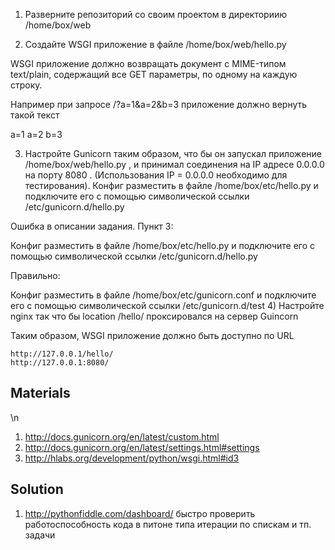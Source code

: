 1) Разверните репозиторий со своим проектом в директориию /home/box/web

2) Создайте WSGI приложение в файле /home/box/web/hello.py

WSGI приложение должно возвращать документ с MIME-типом text/plain, содержащий все GET параметры, по одному на каждую строку.

Например при запросе  /?a=1&a=2&b=3 приложение должно вернуть такой текст

a=1
a=2
b=3

3) Настройте Gunicorn таким образом, что бы он запускал приложение  /home/box/web/hello.py , и принимал соединения на IP адресе 0.0.0.0 на порту 8080 .  (Использования IP = 0.0.0.0 необходимо для тестирования). Конфиг разместить в файле /home/box/etc/hello.py и подключите его с помощью символической ссылки /etc/gunicorn.d/hello.py
 
 Ошибка в описании задания. Пункт 3:

 Конфиг разместить в файле /home/box/etc/hello.py и подключите его с помощью символической ссылки /etc/gunicorn.d/hello.py

Правильно:

 Конфиг разместить в файле /home/box/etc/gunicorn.conf и подключите его с помощью символической ссылки /etc/gunicorn.d/test
4) Настройте nginx так что бы location /hello/ проксировался на cервер Guincorn

Таким образом, WSGI приложение должно быть доступно по URL


    http://127.0.0.1/hello/
    http://127.0.0.1:8080/
## Materials
\n
1) http://docs.gunicorn.org/en/latest/custom.html
2) http://docs.gunicorn.org/en/latest/settings.html#settings
3) http://hlabs.org/development/python/wsgi.html#id3

## Solution

1) http://pythonfiddle.com/dashboard/ быстро проверить работоспособность кода в питоне типа итерации по спискам  и тп. задачи
